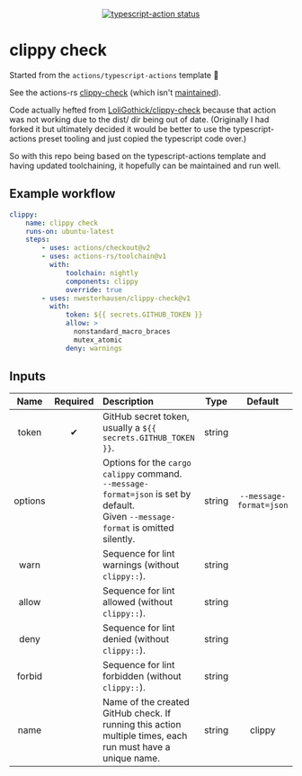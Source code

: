 <p align="center">
  <a href="https://github.com/actions/typescript-action/actions"><img alt="typescript-action status" src="https://github.com/actions/typescript-action/workflows/build-test/badge.svg"></a>
</p>

# clippy check

Started from the `actions/typescript-actions` template :rocket:

See the actions-rs [clippy-check](https://github.com/actions-rs/clippy-check) (which isn't [maintained](https://github.com/actions-rs/clippy-check/issues/162)).

Code actually hefted from [LoliGothick/clippy-check](https://github.com/LoliGothick/clippy-check) because that action was not working due to the dist/ dir being out of date. (Originally I had forked it but ultimately decided it would be better to use the typescript-actions preset tooling and just copied the typescript code over.)

So with this repo being based on the typescript-actions template and having updated toolchaining, it hopefully can be maintained and run well.

## Example workflow

```yml
clippy:
    name: clippy check
    runs-on: ubuntu-latest
    steps:
        - uses: actions/checkout@v2
        - uses: actions-rs/toolchain@v1
          with:
              toolchain: nightly
              components: clippy
              override: true
        - uses: nwesterhausen/clippy-check@v1
          with:
              token: ${{ secrets.GITHUB_TOKEN }}
              allow: >
                nonstandard_macro_braces
                mutex_atomic
              deny: warnings  
```

## Inputs

|  Name   | Required | Description                                                                                                                             |  Type  |         Default         |
| :-----: | :------: | :-------------------------------------------------------------------------------------------------------------------------------------- | :----: | :---------------------: |
|  token  |    ✔    | GitHub secret token, usually a `${{ secrets.GITHUB_TOKEN }}`.                                                                           | string |                         |
| options |          | Options for the `cargo calippy` command.<br>`--message-format=json` is set by default.<br>Given `--message-format` is omitted silently. | string | `--message-format=json` |
|  warn   |          | Sequence for lint warnings (without `clippy::`).                                                                                        | string |                         |
|  allow  |          | Sequence for lint allowed (without `clippy::`).                                                                                         | string |                         |
|  deny   |          | Sequence for lint denied (without `clippy::`).                                                                                          | string |                         |
| forbid  |          | Sequence for lint forbidden (without `clippy::`).                                                                                       | string |                         |
|  name   |          | Name of the created GitHub check. If running this action multiple times, each run must have a unique name.                              | string |         clippy          |
